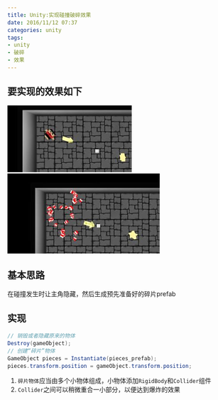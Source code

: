 ```yaml
---
title: Unity:实现碰撞破碎效果
date: 2016/11/12 07:37
categories: unity
tags:
- unity
- 破碎
- 效果
---
```


## 要实现的效果如下
![](/img/ps/broken_before_c.jpg)
![](/img/ps/broken_after_c.jpg)

## 基本思路
在碰撞发生时让主角隐藏，然后生成预先准备好的碎片prefab

## 实现
```cs
// 销毁或者隐藏原来的物体
Destroy(gameObject);
// 创建“碎片”物体
GameObject pieces = Instantiate(pieces_prefab);
pieces.transform.position = gameObject.transform.position;
```

1. `碎片物体`应当由多个小物体组成，小物体添加`RigidBody`和`Collider`组件
2. `Collider`之间可以稍微重合一小部分，以便达到爆炸的效果

